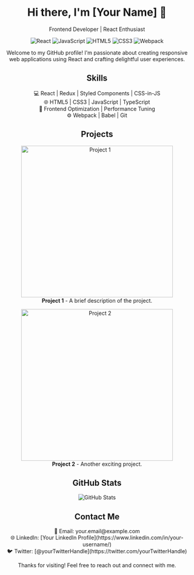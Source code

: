 <!-- Header -->
<h1 align="center">Hi there, I'm [Your Name] 👋</h1>
<p align="center">Frontend Developer | React Enthusiast</p>

<!-- Badges/Icons -->
<p align="center">
  <img src="https://img.shields.io/badge/-React-61DAFB?style=flat-square&logo=react&logoColor=white" alt="React">
  <img src="https://img.shields.io/badge/-JavaScript-F7DF1E?style=flat-square&logo=javascript&logoColor=black" alt="JavaScript">
  <img src="https://img.shields.io/badge/-HTML5-E34F26?style=flat-square&logo=html5&logoColor=white" alt="HTML5">
  <img src="https://img.shields.io/badge/-CSS3-1572B6?style=flat-square&logo=css3&logoColor=white" alt="CSS3">
  <img src="https://img.shields.io/badge/-Webpack-8DD6F9?style=flat-square&logo=webpack&logoColor=black" alt="Webpack">
</p>

<!-- Introduction -->
<p align="center">
  Welcome to my GitHub profile! I'm passionate about creating responsive web applications using React and crafting delightful user experiences.
</p>

<!-- Skills -->
<h2 align="center">Skills</h2>
<p align="center">
  💻 React | Redux | Styled Components | CSS-in-JS <br>
  🌐 HTML5 | CSS3 | JavaScript | TypeScript <br>
  🚀 Frontend Optimization | Performance Tuning <br>
  ⚙️ Webpack | Babel | Git
</p>

<!-- Projects -->
<h2 align="center">Projects</h2>

<!-- Project 1 -->
<p align="center">
  <a href="link-to-project-1">
    <img src="project-1-screenshot.jpg" alt="Project 1" width="400px">
  </a>
  <br>
  <strong>Project 1</strong> - A brief description of the project.
</p>

<!-- Project 2 -->
<p align="center">
  <a href="link-to-project-2">
    <img src="project-2-screenshot.jpg" alt="Project 2" width="400px">
  </a>
  <br>
  <strong>Project 2</strong> - Another exciting project.
</p>

<!-- GitHub Stats -->
<h2 align="center">GitHub Stats</h2>
<p align="center">
  <img src="https://github-readme-stats.vercel.app/api?username=your-username&show_icons=true&theme=dark" alt="GitHub Stats">
</p>

<!-- Contact Information -->
<h2 align="center">Contact Me</h2>
<p align="center">
  📧 Email: your.email@example.com <br>
  🌐 LinkedIn: [Your LinkedIn Profile](https://www.linkedin.com/in/your-username/) <br>
  🐦 Twitter: [@yourTwitterHandle](https://twitter.com/yourTwitterHandle)
</p>

<!-- Footer -->
<p align="center">
  Thanks for visiting! Feel free to reach out and connect with me.
</p>

